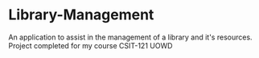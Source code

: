 # Library-Management
An application to assist in the management of a library and it's resources.
Project completed for my course CSIT-121 UOWD
